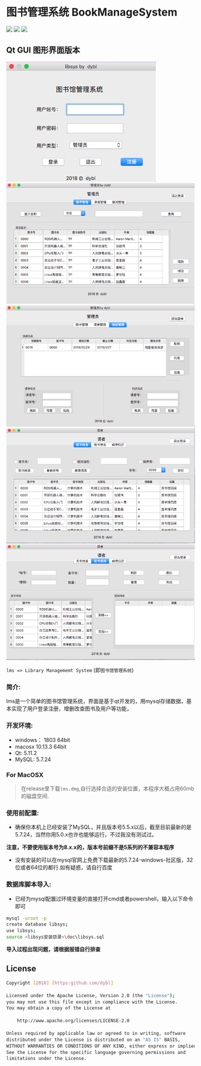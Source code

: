 # 图书管理系统 BookManageSystem

![](https://img.shields.io/badge/license-Apache2.0-253bd8.svg)
![](https://img.shields.io/badge/author-dybl-ff69b4.svg)
![](https://img.shields.io/badge/upload-pass-0f9d58.svg)

## Qt GUI 图形界面版本
![](img/1.png)
![](img/2.png)
![](img/3.png)
![](img/4.png)
![](img/5.png)

`lms => Library Managememt System`
(即`图书馆管理系统`)

### 简介:
lms是一个简单的图书馆管理系统，界面是基于qt开发的，用mysql存储数据，基本实现了用户登录注册，增删改查图书及用户等功能，

### 开发环境:
- windows： 1803 64bit
- macosx 10.13.3 64bit
- Qt: 5.11.2
- MySQL: 5.7.24


### For MacOSX

> 在release里下载`lms.dmg`,自行选择合适的安装位置，本程序大概占用60mb的磁盘空间.

### 使用前配置:

- 确保你本机上已经安装了MySQL，并且版本号5.5.x以后，截至目前最新的是5.7.24，当然你用5.0.x也许也能够运行，不过我没有测试过。

**注意，不要使用版本号为8.x.x的，版本号前缀不是5系列的不兼容本程序**

- 没有安装的可以在mysql官网上免费下载最新的5.7.24-windows-社区版，32位或者64位的都行.如有疑惑，请自行百度

### 数据库脚本导入:

- 已经为mysql配置过环境变量的直接打开cmd或者powershell，输入以下命令即可

``` bash
mysql -uroot -p 
create database libsys;
use libsys;
source <libsys安装目录>\doc\libsys.sql
```
**导入过程出现问题，请根据报错自行排查**


## License

```sh
Copyright [2018] [https:github.com/dybl]

Licensed under the Apache License, Version 2.0 (the "License");
you may not use this file except in compliance with the License.
You may obtain a copy of the License at

    http://www.apache.org/licenses/LICENSE-2.0

Unless required by applicable law or agreed to in writing, software
distributed under the License is distributed on an "AS IS" BASIS,
WITHOUT WARRANTIES OR CONDITIONS OF ANY KIND, either express or implied.
See the License for the specific language governing permissions and
limitations under the License.
```
